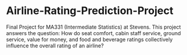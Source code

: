 # Airline-Rating-Prediction-Project
Final Project for MA331 (Intermediate Statistics) at Stevens. This project answers the question: How do seat comfort, cabin staff service, ground service, value for money, and food and beverage ratings collectively influence the overall rating of an airline?
